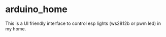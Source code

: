 # arduino_home
This is a UI friendly interface to control esp lights (ws2812b or pwm led) in my home.
